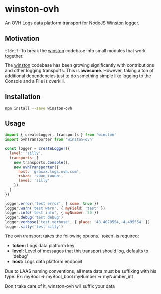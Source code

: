 # winston-ovh

An OVH Logs data platform transport for NodeJS [Winston][0] logger.

## Motivation

`tldr;?`: To break the [winston][0] codebase into small modules that work
together.

The [winston][0] codebase has been growing significantly with contributions and
other logging transports. This is **awesome**. However, taking a ton of
additional dependencies just to do something simple like logging to the Console
and a File is overkill.

## Installation

```sh
npm install --save winston-ovh
```

## Usage

```js
import { createLogger, transports } from 'winston'
import ovhTransporter from 'winston-ovh'

const logger = createLogger({
  level: 'silly',
  transports: [
    new transports.Console(),
    new ovhTransporter({
      host: 'graxxx.logs.ovh.com',
      token: 'YOUR_TOKEN',
      level: 'silly'
    })
  ]
})

logger.error('test error', { some: true })
logger.warn('test warn', { myField: 'test' })
logger.info('test info', { myNumber: 50 })
logger.debug('test debug')
logger.verbose('test verbose', { place: '48.4070554,-4.495554' })
logger.silly('test silly')
```

The ovh transport takes the following options. 'token' is required:

* __token:__ Logs data platform key
* __level:__ Level of messages that this transport should log, defaults to 'debug'
* __host:__ Logs data platform endpoint

Due to LAAS naming conventions, all meta data must be suffixing with his type.
Ex:
myBool => myBool_bool
myNumber => myNumber_int

Don't take care of it, winston-ovh will suffix your data

[0]: https://github.com/flatiron/winston
